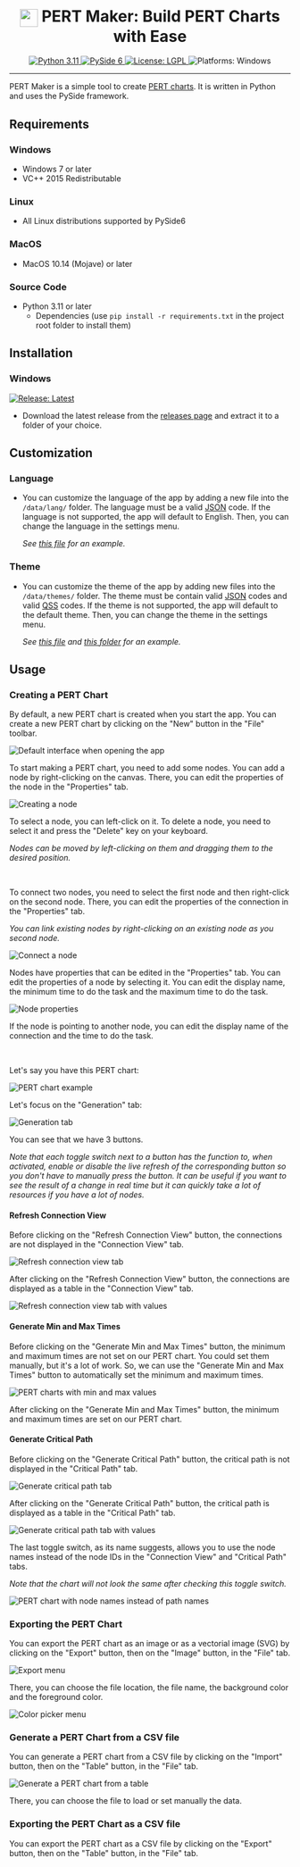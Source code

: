 <h1 align="center"><img src="./data/icons/PERTMaker.svg" width="32" align="center" /> PERT Maker: Build PERT Charts with Ease</h1>
<p align="center">
  <a href="https://www.python.org/downloads/">
    <img alt="Python 3.11" src="https://img.shields.io/badge/Python-3.11-blue" />
  </a>
  <a href="https://doc.qt.io/qtforpython/index.html">
    <img alt="PySide 6" src="https://img.shields.io/badge/PySide-6.4.1-brightgreen" />
  </a>
  <a href="https://github.com/Synell/PERT-Maker/blob/master/LICENSE">
    <img alt="License: LGPL" src="https://img.shields.io/badge/License-LGPL-green" target="_blank" />
  </a>
  <img alt="Platforms: Windows" src="https://img.shields.io/badge/Platforms-Windows-yellow" />
</p>

----------------------------------------------------------------------

PERT Maker is a simple tool to create <a href="https://en.wikipedia.org/wiki/Program_evaluation_and_review_technique">PERT charts</a>. It is written in Python and uses the PySide framework.


## Requirements

### Windows
- Windows 7 or later
- VC++ 2015 Redistributable

### Linux
- All Linux distributions supported by PySide6

### MacOS
- MacOS 10.14 (Mojave) or later


### Source Code
- Python 3.11 or later
  - Dependencies (use `pip install -r requirements.txt` in the project root folder to install them)


## Installation

### Windows

<a href="https://github.com/Synell/PERT-Maker/releases/latest">
  <img alt="Release: Latest" src="https://img.shields.io/badge/Release-Latest-00B4BE?style=for-the-badge" target="_blank" />
</a>

- Download the latest release from the [releases page](https://github.com/Synell/PERT-Maker/releases) and extract it to a folder of your choice.


## Customization

### Language

- You can customize the language of the app by adding a new file into the `/data/lang/` folder. The language must be a valid [JSON](https://en.wikipedia.org/wiki/JavaScript_Object_Notation) code. If the language is not supported, the app will default to English. Then, you can change the language in the settings menu.

  *See [this file](https://github.com/Synell/PERT-Maker/blob/main/data/lang/english.json) for an example.*

### Theme

- You can customize the theme of the app by adding new files into the `/data/themes/` folder. The theme must be contain valid [JSON](https://en.wikipedia.org/wiki/JavaScript_Object_Notation) codes and valid [QSS](https://doc.qt.io/qt-6/stylesheet-reference.html) codes. If the theme is not supported, the app will default to the default theme. Then, you can change the theme in the settings menu.

  *See [this file](https://github.com/Synell/PERT-Maker/blob/main/data/themes/neutron.json) and [this folder](https://github.com/Synell/PERT-Maker/tree/main/data/themes/neutron) for an example.*


## Usage

### Creating a PERT Chart

By default, a new PERT chart is created when you start the app. You can create a new PERT chart by clicking on the "New" button in the "File" toolbar.

<img alt="Default interface when opening the app" src="https://raw.githubusercontent.com/Synell/Assets/main/PERTMaker/readme/interface.png" />

To start making a PERT chart, you need to add some nodes. You can add a node by right-clicking on the canvas. There, you can edit the properties of the node in the "Properties" tab.

<img alt="Creating a node" src="https://raw.githubusercontent.com/Synell/Assets/main/PERTMaker/readme/create_node.png" />

To select a node, you can left-click on it. To delete a node, you need to select it and press the "Delete" key on your keyboard.

*Nodes can be moved by left-clicking on them and dragging them to the desired position.*

<br/>

To connect two nodes, you need to select the first node and then right-click on the second node. There, you can edit the properties of the connection in the "Properties" tab.

*You can link existing nodes by right-clicking on an existing node as you second node.*

<img alt="Connect a node" src="https://raw.githubusercontent.com/Synell/Assets/main/PERTMaker/readme/connect_node.png" />

<br/>

Nodes have properties that can be edited in the "Properties" tab. You can edit the properties of a node by selecting it. You can edit the display name, the minimum time to do the task and the maximum time to do the task.

<img alt="Node properties" src="https://raw.githubusercontent.com/Synell/Assets/main/PERTMaker/readme/node_properties.png" />

If the node is pointing to another node, you can edit the display name of the connection and the time to do the task.

<br/>

Let's say you have this PERT chart:

<img alt="PERT chart example" src="https://raw.githubusercontent.com/Synell/Assets/main/PERTMaker/readme/example.svg" />

Let's focus on the "Generation" tab:

<img alt="Generation tab" src="https://raw.githubusercontent.com/Synell/Assets/main/PERTMaker/readme/generation_view.png" />

You can see that we have 3 buttons.

*Note that each toggle switch next to a button has the function to, when activated, enable or disable the live refresh of the corresponding button so you don't have to manually press the button. It can be useful if you want to see the result of a change in real time but it can quickly take a lot of resources if you have a lot of nodes.*

#### Refresh Connection View

Before clicking on the "Refresh Connection View" button, the connections are not displayed in the "Connection View" tab.

<img alt="Refresh connection view tab" src="https://raw.githubusercontent.com/Synell/Assets/main/PERTMaker/readme/connection_view.png" />

After clicking on the "Refresh Connection View" button, the connections are displayed as a table in the "Connection View" tab.

<img alt="Refresh connection view tab with values" src="https://raw.githubusercontent.com/Synell/Assets/main/PERTMaker/readme/connection_view_full.png" />

#### Generate Min and Max Times

Before clicking on the "Generate Min and Max Times" button, the minimum and maximum times are not set on our PERT chart. You could set them manually, but it's a lot of work. So, we can use the "Generate Min and Max Times" button to automatically set the minimum and maximum times.

<img alt="PERT charts with min and max values" src="https://raw.githubusercontent.com/Synell/Assets/main/PERTMaker/readme/example_min_max.svg" />

After clicking on the "Generate Min and Max Times" button, the minimum and maximum times are set on our PERT chart.

#### Generate Critical Path

Before clicking on the "Generate Critical Path" button, the critical path is not displayed in the "Critical Path" tab.

<img alt="Generate critical path tab" src="https://raw.githubusercontent.com/Synell/Assets/main/PERTMaker/readme/critical_path_view.png" />

After clicking on the "Generate Critical Path" button, the critical path is displayed as a table in the "Critical Path" tab.

<img alt="Generate critical path tab with values" src="https://raw.githubusercontent.com/Synell/Assets/main/PERTMaker/readme/critical_path_view_full.png" />

<br/>

The last toggle switch, as its name suggests, allows you to use the node names instead of the node IDs in the "Connection View" and "Critical Path" tabs.

*Note that the chart will not look the same after checking this toggle switch.*

<img alt="PERT chart with node names instead of path names" src="https://raw.githubusercontent.com/Synell/Assets/main/PERTMaker/readme/example_node_names.svg" />

<br/>


### Exporting the PERT Chart

You can export the PERT chart as an image or as a vectorial image (SVG) by clicking on the "Export" button, then on the "Image" button, in the "File" tab.

<img alt="Export menu" src="https://raw.githubusercontent.com/Synell/Assets/main/PERTMaker/readme/export_image.png" />

There, you can choose the file location, the file name, the background color and the foreground color.

<img alt="Color picker menu" src="https://raw.githubusercontent.com/Synell/Assets/main/PERTMaker/readme/color_panel.png" />


### Generate a PERT Chart from a CSV file

You can generate a PERT chart from a CSV file by clicking on the "Import" button, then on the "Table" button, in the "File" tab.

<img alt="Generate a PERT chart from a table" src="https://raw.githubusercontent.com/Synell/Assets/main/PERTMaker/readme/import_table.png" />

There, you can choose the file to load or set manually the data.


### Exporting the PERT Chart as a CSV file

You can export the PERT chart as a CSV file by clicking on the "Export" button, then on the "Table" button, in the "File" tab.
